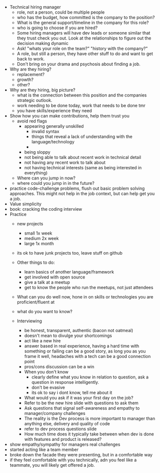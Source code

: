 - Technical hiring manager
  - role, not a person, could be multiple people
  - who has the budget, how committed is the company to the position?
  - What is the general support/timeline in the company for this role?
  - who is going to choose if you are hired?
  - Some hiring managers will have dev leads or someone similar that they trust check you out. Look at the relationships to figure out the decision making dynamic
  - Ask! "whats your role on the team?" "history with the company?"
  - A role, but still a person, they have other stuff to do and want to get back to work.
  - Don't bring on your drama and psychosis about finding a job.
- Why are they hiring?
  - replacement?
  - growth?
  - other?
- Why are they hiring, big picture?
  - what is the connection between this position and the companies strategic outlook. 
  - work needing to be done today, work that needs to be done tmr
  - you have skills/experience they need
- Show how you can make contributions, help them trust you
  - avoid red flags
    - appearing generally unskilled
      - invalid syntax
      - things that reveal a lack of understanding with the language/technology
      - 
    - being sloppy
    - not being able to talk about recent work in technical detail
    - not having any recent work to talk about
    - not having technical interests (same as being interested in everything)
  - Where can you jump in now?
  - where could you jump in in the future?
- practice code-challenge problems, flush out basic problem solving approaches. This might not help in the job context, but can help get you a job.
- Value simplicity
- book: cracking the coding interview
- Practice
  - new projects  
    - small 1x week
    - medium 2x week
    - large 1x month
  - its ok to have junk projects too, leave stuff on github
  - Other things to do:
    - learn basics of another language/framework
    - get involved with open source
    - give a talk at a meetup
    - get to know the people who run the meetups, not just attendees
  - What can you do well now, hone in on skills or technologies you are proficient/fluent at
  - what do you want to know?
  
  - Interviewing
    - be honest, transparent, authentic (bacon not oatmeal)
    - doesn't mean to divulge your shortcomings
    - act like a new hire
    - answer based in real experience, having a hard time with something or failing can be a good story, as long you as you frame it well, headaches with a tech can be a good connection point
    - pros/cons discussion can be a win
    - When you don't know
      - clearly define what you know in relation to question, ask a question in response intelligently. 
      - don't be evasive
      - its ok to say i dont know, tell me about it
    - What would you ask if it was your first day on the job?
    - Refer to be the new hire slide with questions to ask them
    - Ask questions that signal self-awareness and empathy to manager/company challenges
    - The reality is the Dev process is more important to manager than anything else, delivery and quality of code
    - refer to dev process questions slide
    - How much time does it typically take between when dev is done with features and product is released?
- show empathy/sympathy for managers real challenges
- started acting like a team member
- broke down the facade they were presenting, but in a comfortable way
- if they feel comfortable with you technically, adn you feel like a teammate, you will likely get offered a job. 